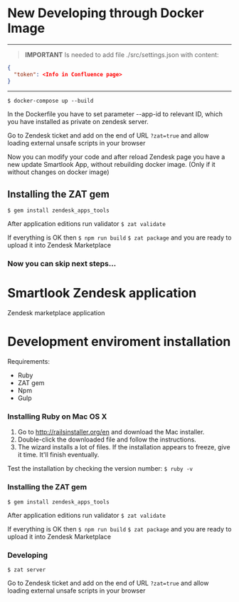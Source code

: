 # New Developing through Docker Image

---

> **IMPORTANT**
> Is needed to add file ./src/settings.json with content:

```json
{
  "token": <Info in Confluence page>
}
```

---

`$ docker-compose up --build`

In the Dockerfile you have to set parameter --app-id to relevant ID, which you have installed as private on zendesk server.

Go to Zendesk ticket and add on the end of URL `?zat=true` and allow loading external unsafe scripts in your browser

Now you can modify your code and after reload Zendesk page you have a new update Smartlook App, without rebuilding docker image. (Only if it without changes on docker image)

## Installing the ZAT gem

`$ gem install zendesk_apps_tools`

After application editions run validator
`$ zat validate`

If everything is OK then
`$ npm run build`
`$ zat package`
and you are ready to upload it into Zendesk Marketplace

### Now you can skip next steps...

# Smartlook Zendesk application

Zendesk marketplace application

# Development enviroment installation

Requirements:

- Ruby
- ZAT gem
- Npm
- Gulp

### Installing Ruby on Mac OS X

1. Go to http://railsinstaller.org/en and download the Mac installer.
2. Double-click the downloaded file and follow the instructions.
3. The wizard installs a lot of files. If the installation appears to freeze, give it time. It'll finish eventually.

Test the installation by checking the version number:
`$ ruby -v`

### Installing the ZAT gem

`$ gem install zendesk_apps_tools`

After application editions run validator
`$ zat validate`

If everything is OK then
`$ npm run build`
`$ zat package`
and you are ready to upload it into Zendesk Marketplace

### Developing

`$ zat server`

Go to Zendesk ticket and add on the end of URL `?zat=true` and allow loading external unsafe scripts in your browser
